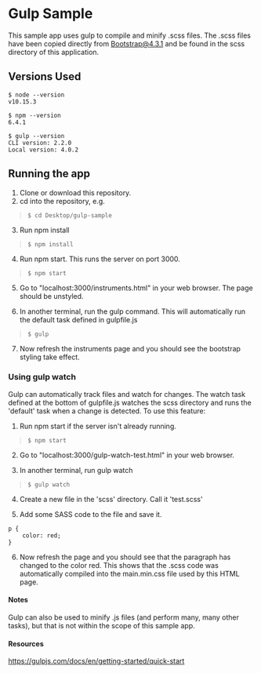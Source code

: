 # Gulp Sample

This sample app uses gulp to compile and minify .scss files. The .scss files have been copied directly from Bootstrap@4.3.1 and be found in the scss directory of this application.

## Versions Used
```
$ node --version
v10.15.3

$ npm --version
6.4.1

$ gulp --version
CLI version: 2.2.0
Local version: 4.0.2

```

## Running the app

1. Clone or download this repository.
2. cd into the repository, e.g.

> `$ cd Desktop/gulp-sample`

3. Run npm install

> `$ npm install`

4. Run npm start. This runs the server on port 3000.

> `$ npm start`

5. Go to "localhost:3000/instruments.html" in your web browser. The page should be unstyled.

6. In another terminal, run the gulp command. This will automatically run the default task defined in gulpfile.js

> `$ gulp`

7. Now refresh the instruments page and you should see the bootstrap styling take effect.


### Using gulp watch

Gulp can automatically track files and watch for changes. The watch task defined at the bottom of gulpfile.js watches the scss directory and runs the 'default' task when a change is detected. To use this feature:

1. Run npm start if the server isn't already running.

> `$ npm start`

2. Go to "localhost:3000/gulp-watch-test.html" in your web browser.

3. In another terminal, run gulp watch

> `$ gulp watch`

4. Create a new file in the 'scss' directory. Call it 'test.scss'

5. Add some SASS code to the file and save it.

```
p {
    color: red;
}
```

6. Now refresh the page and you should see that the paragraph has changed to the color red. This shows that the .scss code was automatically compiled into the main.min.css file used by this HTML page.

#### Notes

Gulp can also be used to minify .js files (and perform many, many other tasks), but that is not within the scope of this sample app.

#### Resources

https://gulpjs.com/docs/en/getting-started/quick-start
